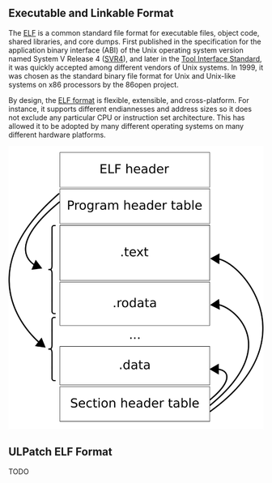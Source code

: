 
## Executable and Linkable Format

The [ELF](https://en.wikipedia.org/wiki/Executable_and_Linkable_Format) is a common standard file format for executable files, object code, shared libraries, and core dumps. First published in the specification for the application binary interface (ABI) of the Unix operating system version named System V Release 4 ([SVR4](https://www.sco.com/developers/devspecs/gabi41.pdf)), and later in the [Tool Interface Standard](https://refspecs.linuxbase.org/elf/elf.pdf), it was quickly accepted among different vendors of Unix systems. In 1999, it was chosen as the standard binary file format for Unix and Unix-like systems on x86 processors by the 86open project.

By design, the [ELF format](https://refspecs.linuxbase.org/elf/elf.pdf) is flexible, extensible, and cross-platform. For instance, it supports different endiannesses and address sizes so it does not exclude any particular CPU or instruction set architecture. This has allowed it to be adopted by many different operating systems on many different hardware platforms.

![ELF Layout](images/Elf-layout--en.svg.png)


## ULPatch ELF Format

TODO
